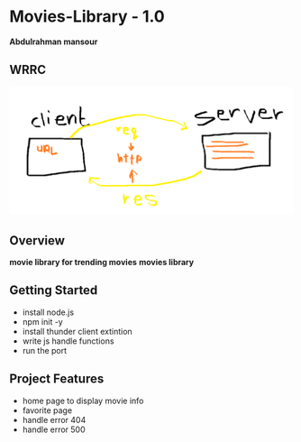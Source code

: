 # Movies-Library - 1.0

**Abdulrahman mansour**

## WRRC
![image](./Movie%20Data/Screenshot%202022-05-01%20052749.png)

## Overview
**movie library for trending movies**
**movies library**
## Getting Started
- install node.js
- npm init -y
- install thunder client extintion
- write js handle functions 
- run the port

## Project Features
- home page to display movie info 
- favorite page 
- handle error 404
- handle error 500